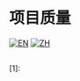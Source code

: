 # 项目质量

[![EN](https://img.shields.io/badge/lang-EN-blue)](project-quality.md)
[![ZH](https://img.shields.io/badge/lang-ZH-red)](project-quality.zh.md)

##

[1]: